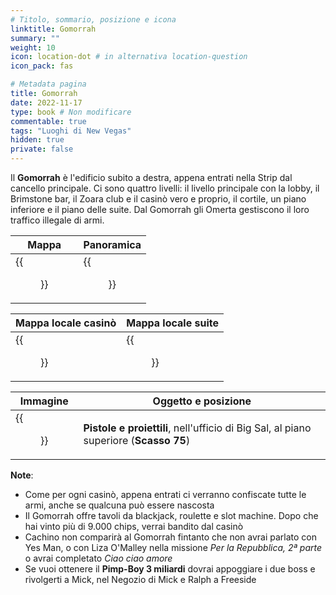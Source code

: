 ```yaml
---
# Titolo, sommario, posizione e icona
linktitle: Gomorrah
summary: ""
weight: 10
icon: location-dot # in alternativa location-question
icon_pack: fas

# Metadata pagina
title: Gomorrah
date: 2022-11-17
type: book # Non modificare
commentable: true
tags: "Luoghi di New Vegas"
hidden: true
private: false
---
```


<div class="fnv">

Il **Gomorrah** è l'edificio subito a destra, appena entrati nella Strip dal cancello principale. Ci sono quattro livelli: il livello principale con la lobby, il Brimstone bar, il Zoara club e il casinò vero e proprio, il cortile, un piano inferiore e il piano delle suite. Dal Gomorrah gli Omerta gestiscono il loro traffico illegale di armi. 

| Mappa | Panoramica |
| ----- | ---------- |
| {{<figure src="fnv/Gomorrah_map.webp">}}      |   {{<figure src="fnv/Gomorrah.webp">}}         | 

| Mappa locale casinò                   | Mappa locale suite            | 
| ------------------------------------- | ----------------------------- |
| {{<figure src="fnv/Gomorrah_main_level_loc_map.webp">}} | {{<figure src="fnv/Gomorrah_Suites_map.webp">}} |


| Immagine | Oggetto e posizione |
| -------- | ------------------- |
|  {{<figure src="fnv/Guns_and_Bullets_Big_Sal's_office.webp">}}        | **Pistole e proiettili**, nell'ufficio di Big Sal, al piano superiore (**Scasso 75**)                    |


**Note**:
- Come per ogni casinò, appena entrati ci verranno confiscate tutte le armi, anche se qualcuna può essere nascosta
- Il Gomorrah offre tavoli da blackjack, roulette e slot machine. Dopo che hai vinto più di 9.000 chips, verrai bandito dal casinò
- Cachino non comparirà al Gomorrah fintanto che non avrai parlato con Yes Man, o con Liza O'Malley nella missione _Per la Repubblica, 2ª parte_ o avrai completato _Ciao ciao amore_
- Se vuoi ottenere il **Pimp-Boy 3 miliardi** dovrai appoggiare i due boss e rivolgerti a Mick, nel Negozio di Mick e Ralph a Freeside

</div>

